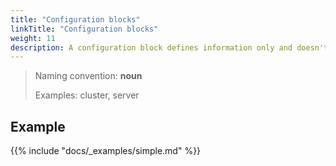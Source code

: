 ```yaml
---
title: "Configuration blocks"
linkTitle: "Configuration blocks"
weight: 11
description: A configuration block defines information only and doesn't perform any tasks.
---
```


> Naming convention: **noun**
>
> Examples: cluster, server

## Example

{{% include "docs/_examples/simple.md" %}}
